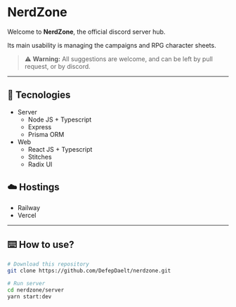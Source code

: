 # NerdZone

Welcome to **NerdZone**, the official discord server hub.

Its main usability is managing the campaigns and RPG character sheets.

> :warning: **Warning:** All suggestions are welcome, and can be left by pull request, or by discord.

---

## :toolbox: Tecnologies

- Server
  - Node JS + Typescript
  - Express
  - Prisma ORM
- Web
  - React JS + Typescript
  - Stitches
  - Radix UI

## :cloud: Hostings

- Railway
- Vercel

---

## :keyboard: How to use?

```sh
# Download this repository
git clone https://github.com/DefepDaelt/nerdzone.git
```

```sh
# Run server
cd nerdzone/server
yarn start:dev
```